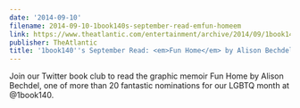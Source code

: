 ```yaml
---
date: '2014-09-10'
filename: 2014-09-10-1book140s-september-read-emfun-homeem
link: https://www.theatlantic.com/entertainment/archive/2014/09/1book140s-september-read-fun-home-by-alison-bechdel/379933/?utm_source=feed
publisher: TheAtlantic
title: '1book140''s September Read: <em>Fun Home</em> by Alison Bechdel'
---
```


Join our Twitter book club to read the graphic memoir Fun Home by Alison Bechdel, one of more than 20 fantastic nominations for our LGBTQ month at @1book140.